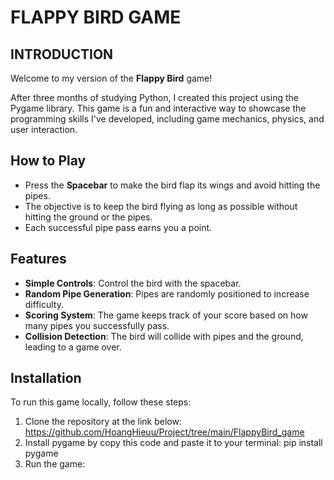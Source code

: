 # FLAPPY BIRD GAME

## INTRODUCTION

Welcome to my version of the **Flappy Bird** game! 

After three months of studying Python, I created this project using the Pygame library. This game is a fun and interactive way to showcase the programming skills I've developed, including game mechanics, physics, and user interaction.

## How to Play
- Press the **Spacebar** to make the bird flap its wings and avoid hitting the pipes.
- The objective is to keep the bird flying as long as possible without hitting the ground or the pipes.
- Each successful pipe pass earns you a point.

## Features
- **Simple Controls**: Control the bird with the spacebar.
- **Random Pipe Generation**: Pipes are randomly positioned to increase difficulty.
- **Scoring System**: The game keeps track of your score based on how many pipes you successfully pass.
- **Collision Detection**: The bird will collide with pipes and the ground, leading to a game over.

## Installation
To run this game locally, follow these steps:

1. Clone the repository at the link below:
 https://github.com/HoangHieuu/Project/tree/main/FlappyBird_game
2. Install pygame by copy this code and paste it to your terminal:
pip install pygame
3. Run the game:






